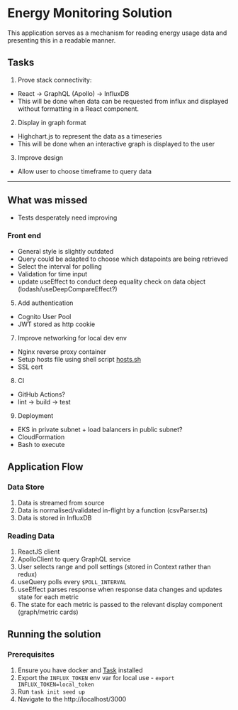 
# Energy Monitoring Solution

This application serves as a mechanism for reading energy usage data and presenting this in a readable manner.

## Tasks

1. Prove stack connectivity:

- React -> GraphQL (Apollo) -> InfluxDB
- This will be done when data can be requested from influx and displayed without formatting in a React component.

2. Display in graph format

- Highchart.js to represent the data as a timeseries
- This will be done when an interactive graph is displayed to the user

3. Improve design

- Allow user to choose timeframe to query data

-----------------------------------------------------------------------------------------------------------------------------------

## What was missed

- Tests desperately need improving

### Front end

- General style is slightly outdated
- Query could be adapted to choose which datapoints are being retrieved
- Select the interval for polling
- Validation for time input
- update useEffect to conduct deep equality check on data object (lodash/useDeepCompareEffect?)

5. Add authentication

- Cognito User Pool
- JWT stored as http cookie

7. Improve networking for local dev env

- Nginx reverse proxy container
- Setup hosts file using shell script [hosts.sh](https://github.com/xwmx/hosts)
- SSL cert

8. CI

- GitHub Actions?
- lint -> build -> test

9. Deployment

- EKS in private subnet + load balancers in public subnet?
- CloudFormation
- Bash to execute

## Application Flow

### Data Store

1. Data is streamed from source
2. Data is normalised/validated in-flight by a function (csvParser.ts)
3. Data is stored in InfluxDB

### Reading Data

1. ReactJS client
2. ApolloClient to query GraphQL service
3. User selects range and poll settings (stored in Context rather than redux)
4. useQuery polls every `$POLL_INTERVAL`
5. useEffect parses response when response data changes and updates state for each metric
6. The state for each metric is passed to the relevant display component (graph/metric cards)

## Running the solution

### Prerequisites
1. Ensure you have docker and [Task](https://taskfile.dev/#/installation) installed
2. Export the `INFLUX_TOKEN` env var for local use - `export INFLUX_TOKEN=local_token`
3. Run `task init seed up`
4. Navigate to the http://localhost/3000
